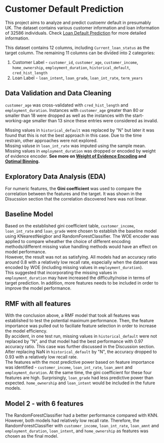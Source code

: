 # Customer Default Prediction
This project aims to analyze and predict custoemr default in presumably UK. The dataset contains various customer information and loan information of 32586 individuals. 
Check [Loan Default Prediction](https://www.kaggle.com/datasets/prakashraushan/loan-dataset) for more detailed information. 

This dataset contains 12 columns, including `Current_loan_status` as the target column. The remaining 11 columns can be divided into 2 categories:
1. Customer Label - `customer_id`, `customer_age`, `customer_income`, `home_ownership`, `employment_duration`, `historical_default`, `cred_hist_length`
2. Loan Label - `loan_intent`, `loan_grade`, `loan_int_rate`, `term_years`

## Data Validation and Data Cleaning
`customer_age` was cross-validated with `cred_hist_length` and `employment_duration`. 
Instances with `customer_age` greater than 80 or smaller than 18 were dropped as well as the instances with the start-working-age smaller than 13 since these entries were considered as invalid.

Missing values in `historical_default` was replaced by "N" but later it was found that this is not the best approach in this case. Due to the time restrain, other approaches were not explored.   
Missing valuse in `loan_int_rate` was imputed using the sample mean. 
Missing values in `employment_duration` was dropped or encoded by weight of evidence encoder.
**See more on [Weight of Evidence Encoding](https://ishanjainoffical.medium.com/understanding-weight-of-evidence-woe-with-python-code-cd0df0e4001e) and [Optimal Binning](http://gnpalencia.org/optbinning/tutorials/tutorial_binary.html).**

## Exploratory Data Analysis (EDA)
For numeric features, the **Gini coefficient** was used to compare the correlation between the features and the target. It was shown in the Disucssion section that the correlation discovered here was not linear. 

## Baseline Model
Based on the established gini coefficient table, `customer_income`, `loan_int_rate` and `loan_grade` were chosen to establish the baseline model using KNearestNeigbor and RandomForestClassifier. 
The WOE encoder was applied to compare wheather the choice of different encoding methods/different missing value handling methods would have an effect on model performance.  
However, the result was not as satisfying. All models had an accuracy ratio around 0.8 with a relatively low recall rate, especially when the dataset was encoded by WOE (including missing values in `employment_duration`).  
This suggested that incorporating the missing values in `employment_duration` may have increased the difficulty/noise in terms of target prediction. In addition, more features needs to be included in order to improve the model performance. 

## RMF with all features
With the conclusion above, a RMF model that took all features was established to test the potential maximum performance. Then, the feature importance was pulled out to faciliate feature selection in order to increase the model efficiency.  
By accident, in one test run, missing values in `historical_default` were not replaced by "N", and that model had the best performance with 0.97 accuracy ratio. This case was further discussed in the Discussion section. After replacing NaN in `historical_default` by "N", the accuracy dropped to 0.93 with a relatively low recall rate.  
The features with the most predictive power based on feature importance was identified - `customer_income`, `loan_int_rate`, `loan_amnt` and `employment_duration`. At the same time, the gini coefficient for these four features are high. Surprisingly, `loan_grade` had less predictive power than expected. `home_ownership` and `loan_intent` would be included in the future models. 

## Model 2 - with 6 features
The RandomForestClassifier had a better performance compared with KNN. However, both models had relatively low recall rate. Therefore, the RandomForestClassifier with  `customer_income`, `loan_int_rate`, `loan_amnt` and `employment_duration`, `loan_intent`, and `home_ownership` as features was chosen as the final model. 
